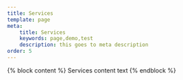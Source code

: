 ```yaml
---
title: Services
template: page 
meta:
    title: Services
    keywords: page,demo,test
    description: this goes to meta description
order: 5
---
```


{% block content %}
	Services content text
{% endblock %}